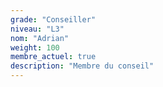 ```yaml
---
grade: "Conseiller"
niveau: "L3"
nom: "Adrian"
weight: 100
membre_actuel: true
description: "Membre du conseil"
---
```

